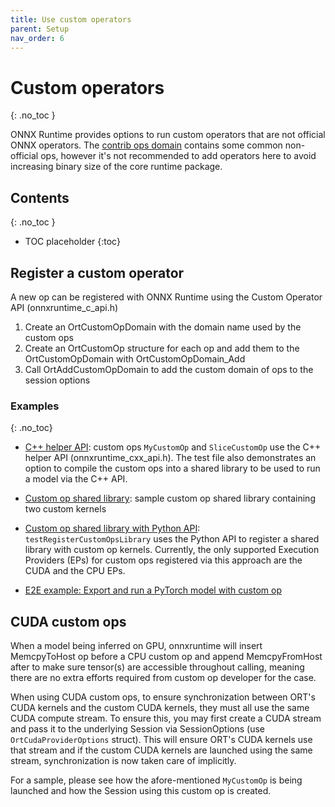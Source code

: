 ```yaml
---
title: Use custom operators
parent: Setup
nav_order: 6
---
```

# Custom operators
{: .no_toc }

ONNX Runtime provides options to run custom operators that are not official ONNX operators. The [contrib ops domain](https://github.com/microsoft/onnxruntime/blob/master/onnxruntime/contrib_ops) contains some common non-official ops, however it's not recommended to add operators here to avoid increasing binary size of the core runtime package.
## Contents
{: .no_toc }

* TOC placeholder
{:toc}

## Register a custom operator
A new op can be registered with ONNX Runtime using the Custom Operator API (onnxruntime_c_api.h)

1. Create an OrtCustomOpDomain with the domain name used by the custom ops
2.  Create an OrtCustomOp structure for each op and add them to the OrtCustomOpDomain with OrtCustomOpDomain_Add
3.  Call OrtAddCustomOpDomain to add the custom domain of ops to the session options
  
### Examples
{: .no_toc}

* [C++ helper API](https://github.com/microsoft/onnxruntime/blob/master/onnxruntime/test/shared_lib/test_inference.cc): custom ops `MyCustomOp` and `SliceCustomOp` use the C++ helper API (onnxruntime_cxx_api.h). The test file also demonstrates an option to  compile the custom ops into a shared library to be used to run a model via the C++ API.

* [Custom op shared library](https://github.com/microsoft/onnxruntime/blob/master/onnxruntime/test/testdata/custom_op_library/custom_op_library.cc): sample custom op shared library containing two custom kernels

* [Custom op shared library with Python API](https://github.com/microsoft/onnxruntime/blob/master/onnxruntime/test/python/onnxruntime_test_python.py): `testRegisterCustomOpsLibrary` uses the Python API to register a shared library with custom op kernels. Currently, the only supported Execution Providers (EPs) for custom ops registered via this approach are the CUDA and the CPU EPs.

* [E2E example: Export and run a PyTorch model with custom op](../tutorials/tutorials/export-pytorch-model.html)

## CUDA custom ops
When a model being inferred on GPU, onnxruntime will insert MemcpyToHost op before a CPU custom op and append MemcpyFromHost after to make sure tensor(s) are accessible throughout calling, meaning there are no extra efforts required from custom op developer for the case.

When using CUDA custom ops, to ensure synchronization between ORT's CUDA kernels and the custom CUDA kernels, they must all use the same CUDA compute stream. To ensure this, you may first create a CUDA stream and pass it to the underlying Session via SessionOptions (use `OrtCudaProviderOptions` struct). This will ensure ORT's CUDA kernels use that stream and if the custom CUDA kernels are launched using the same stream, synchronization is now taken care of implicitly.

For a sample, please see how the afore-mentioned `MyCustomOp` is being launched and how the Session using this custom op is created.

